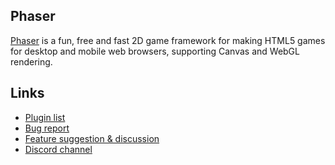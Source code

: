 ## Phaser 

[Phaser](http://phaser.io/) is a fun, free and fast 2D game framework for making HTML5 games for desktop and mobile web browsers, supporting Canvas and WebGL rendering.

## Links

- [Plugin list](plugin-list.md)
- [Bug report](https://github.com/rexrainbow/phaser3-rex-notes/issues)
- [Feature suggestion & discussion](https://github.com/rexrainbow/phaser3-rex-notes/discussions)
- [Discord channel](https://discord.gg/kWkuFZK)